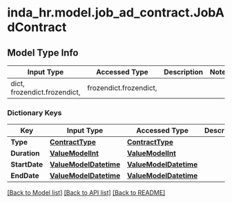 # inda_hr.model.job_ad_contract.JobAdContract

## Model Type Info
Input Type | Accessed Type | Description | Notes
------------ | ------------- | ------------- | -------------
dict, frozendict.frozendict,  | frozendict.frozendict,  |  | 

### Dictionary Keys
Key | Input Type | Accessed Type | Description | Notes
------------ | ------------- | ------------- | ------------- | -------------
**Type** | [**ContractType**](ContractType.md) | [**ContractType**](ContractType.md) |  | 
**Duration** | [**ValueModelInt**](ValueModelInt.md) | [**ValueModelInt**](ValueModelInt.md) |  | [optional] 
**StartDate** | [**ValueModelDatetime**](ValueModelDatetime.md) | [**ValueModelDatetime**](ValueModelDatetime.md) |  | [optional] 
**EndDate** | [**ValueModelDatetime**](ValueModelDatetime.md) | [**ValueModelDatetime**](ValueModelDatetime.md) |  | [optional] 

[[Back to Model list]](../../README.md#documentation-for-models) [[Back to API list]](../../README.md#documentation-for-api-endpoints) [[Back to README]](../../README.md)

